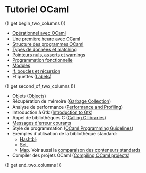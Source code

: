 <!-- ((! set title Tutoriel OCaml !)) ((! set learn !)) -->
<!-- ((! input template/macros.mpp !)) -->

# Tutoriel OCaml

((! get begin_two_columns !))

* [Opérationnel avec OCaml](up_and_running.html)
* [Une première heure avec OCaml](a_first_hour_with_ocaml.html)
* [Structure des programmes OCaml](structure_of_ocaml_programs.fr.html)
* [Types de données et matching](data_types_and_matching.fr.html)
* [Pointeurs nuls, asserts et warnings](null_pointers_asserts_and_warnings.fr.html)
* [Programmation fonctionnelle](functional_programming.fr.html)
* [Modules](modules.fr.html)
* [If, boucles et récursion](if_statements_loops_and_recursion.fr.html)
* Etiquettes ([Labels](labels.html))

((! get second_of_two_columns !))

* Objets ([Objects](objects.html))
* Récupération de mémoire ([Garbage Collection](garbage_collection.html))
* Analyse de performance
  ([Performance and Profiling](performance_and_profiling.html))
* Introduction à Gtk ([Introduction to Gtk](introduction_to_gtk.html))
* Appel de bibliothèques C ([Calling C libraries](calling_c_libraries.html))
* [Messages d'erreur courants](common_error_messages.fr.html)
* Style de programmation
  ([OCaml Programming Guidelines](guidelines.html))
* Exemples d'utilisation de la bibliothèque standard:
  * [Hashtbl](hashtbl.html "Hashtbl");
  * [Set](set.fr.html "Set"),
  * [Map](map.fr.html "Map").
  Voir aussi la [comparaison des conteneurs standards](comparison_of_standard_containers.html "Comparaison des conteneurs standards")
* Compiler des projets OCaml
  ([Compiling OCaml projects](compiling_ocaml_projects.html))

((! get end_two_columns !))
